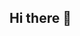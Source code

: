 ## Hi there 👋

<!--
**Mina-Ogie/Mina-Ogie** is a ✨ _special_ ✨ repository because its `README.md` (this file) appears on your GitHub profile.

Here are some ideas to get you started:
- My name is Mina and I am a data analyst, I get to work with cool data set and engage in amazing communities.
- I work with SQL, PowerBi and Excel Everyday and host Projects on here every week.
- 🔭 I’m currently working on building my social network and my skills in SQL,PowerBi and Excel
- 🌱 I’m currently learning python and statistics and a bit of everything
- 😄 Pronouns: she|her 
- ⚡ Fun fact: I am the fun one and alsoo the motivator in any group
-->
